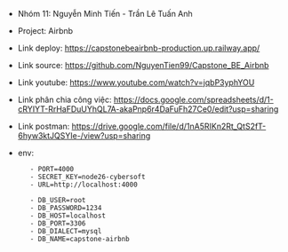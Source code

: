 - Nhóm 11: Nguyễn Minh Tiến - Trần Lê Tuấn Anh
- Project: Airbnb
- Link deploy: https://capstonebeairbnb-production.up.railway.app/
- Link source: https://github.com/NguyenTien99/Capstone_BE_Airbnb
- Link youtube: https://www.youtube.com/watch?v=jqbP3yphYOU
- Link phân chia công việc: https://docs.google.com/spreadsheets/d/1-cRYIYT-RrHaFDuUYhQL7A-akaPnp6r4DaFuFh27Ce0/edit?usp=sharing
- Link postman: https://drive.google.com/file/d/1nA5RIKn2Rt_QtS2fT-6hyw3ktJQSYIe-/view?usp=sharing
- env:  

         - PORT=4000
         - SECRET_KEY=node26-cybersoft
         - URL=http://localhost:4000
        
         - DB_USER=root
         - DB_PASSWORD=1234
         - DB_HOST=localhost
         - DB_PORT=3306
         - DB_DIALECT=mysql
         - DB_NAME=capstone-airbnb
         
  
